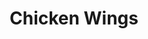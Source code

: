 ---
title: "Chicken Wings"
description: "Plain, Breaded or Boneless. Prepared juicy & crispy.<br>
Dry or tossed in sauce. Served with carrots, celery, & ranch dressing. Sauces are available in mild, medium, hot, suicide, honey garlic, sweet chili, BBQ, or salt & pepper"
price_s: "11/1lbs"
price_l: "20/2lbs"
price_lg: "28/3lbs"
weight: "1"
---